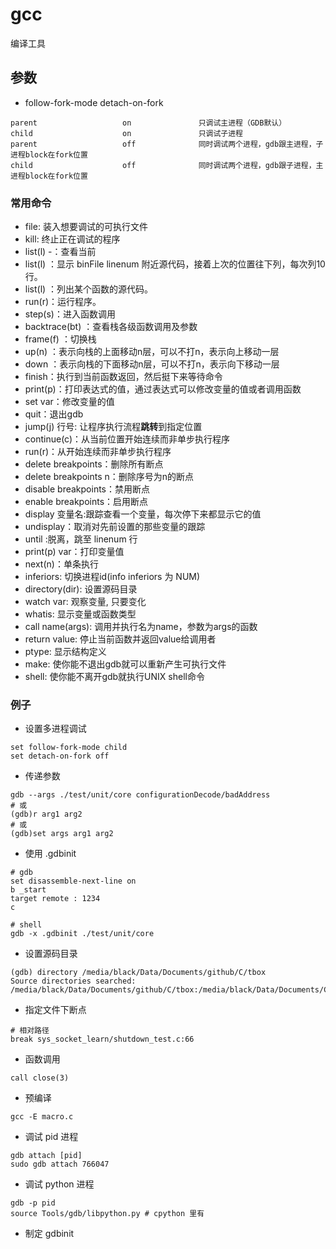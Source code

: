 # gcc
编译工具

## 参数

- follow-fork-mode detach-on-fork 
```
parent                   on               只调试主进程（GDB默认）
child                    on               只调试子进程
parent                   off              同时调试两个进程，gdb跟主进程，子进程block在fork位置
child                    off              同时调试两个进程，gdb跟子进程，主进程block在fork位置
```

### 常用命令
- file: 装入想要调试的可执行文件
- kill: 终止正在调试的程序
- list(l) -：查看当前
- list(l) <linenum>：显示 binFile linenum 附近源代码，接着上次的位置往下列，每次列10行。
- list(l) <function>：列出某个函数的源代码。
- run(r)：运行程序。
- step(s)：进入函数调用
- backtrace(bt) <n>：查看栈各级函数调用及参数
- frame(f) <n>：切换栈
- up(n) <n>：表示向栈的上面移动n层，可以不打n，表示向上移动一层
- down <n>：表示向栈的下面移动n层，可以不打n，表示向下移动一层
- finish：执行到当前函数返回，然后挺下来等待命令
- print(p)：打印表达式的值，通过表达式可以修改变量的值或者调用函数
- set var：修改变量的值
- quit：退出gdb
- jump(j) 行号: 让程序执行流程**跳转**到指定位置
- continue(c)：从当前位置开始连续而非单步执行程序
- run(r)：从开始连续而非单步执行程序
- delete breakpoints：删除所有断点
- delete breakpoints n：删除序号为n的断点
- disable breakpoints：禁用断点
- enable breakpoints：启用断点
- display 变量名:跟踪查看一个变量，每次停下来都显示它的值
- undisplay：取消对先前设置的那些变量的跟踪
- until <linenum>:脱离，跳至 linenum 行
- print(p) var：打印变量值
- next(n)：单条执行
- inferiors: 切换进程id(info inferiors 为 NUM)
- directory(dir): 设置源码目录
- watch var: 观察变量, 只要变化
- whatis: 显示变量或函数类型
- call name(args): 调用并执行名为name，参数为args的函数
- return value: 停止当前函数并返回value给调用者
- ptype: 显示结构定义
- make: 使你能不退出gdb就可以重新产生可执行文件
- shell: 使你能不离开gdb就执行UNIX shell命令

### 例子
- 设置多进程调试
```shell
set follow-fork-mode child
set detach-on-fork off
```

- 传递参数
```shell
gdb --args ./test/unit/core configurationDecode/badAddress
# 或
(gdb)r arg1 arg2
# 或
(gdb)set args arg1 arg2
```

- 使用 .gdbinit
```
# gdb
set disassemble-next-line on
b _start
target remote : 1234
c

# shell
gdb -x .gdbinit ./test/unit/core
```

- 设置源码目录
```
(gdb) directory /media/black/Data/Documents/github/C/tbox
Source directories searched: /media/black/Data/Documents/github/C/tbox:/media/black/Data/Documents/C/C_learn/out/obj/tbox_learn/heap_test1:$cdir:$cwd
```

- 指定文件下断点
```shell
# 相对路径
break sys_socket_learn/shutdown_test.c:66
```

- 函数调用
```shell
call close(3)
```

- 预编译
```shell
gcc -E macro.c
```

- 调试 pid 进程
```shell
gdb attach [pid] 
sudo gdb attach 766047
```

- 调试 python 进程
```shell
gdb -p pid
source Tools/gdb/libpython.py # cpython 里有
```


- 制定 gdbinit
